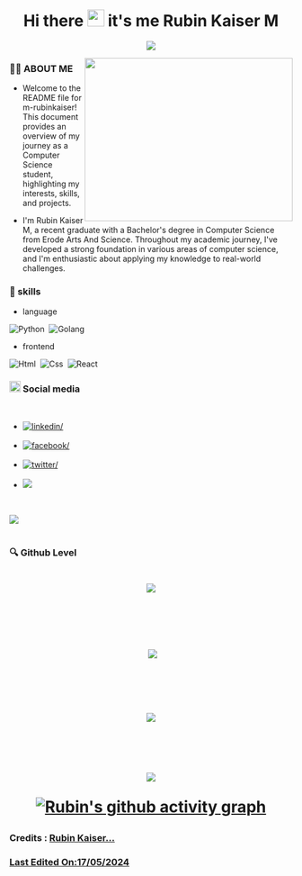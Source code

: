 <h1 align="center">
  <b>
    Hi there 
    <img height="30px" wight="30" 
      src="https://camo.githubusercontent.com/0c732027af8a28d138e3698181f7be7c9b97d443b4beb9c7ce8ec4cffc6b4767/68747470733a2f2f6d656469612e67697068792e636f6d2f6d656469612f6876524a434c467a6361737252346961377a2f67697068792e676966"> 
    it's me Rubin Kaiser M
  </b>
</h1>
<p align="center">
  <img src="https://readme-typing-svg.herokuapp.com?font=Fira+Code&size=25&duration=3000&pause=1000&background=88838200&center=true&random=false&width=435&lines=welcome+to+my+github+profile;computer+science+student" >
</p>
<img align="right" width="370" height="290" src="https://i.pinimg.com/originals/47/f0/34/47f0342cec72b800463bf003eac1257e.gif">

### 🧑🏻 ABOUT ME

- Welcome to the README file for m-rubinkaiser! This document provides an overview of my journey as a Computer Science student, highlighting my interests, skills, and projects.

- I'm Rubin Kaiser M, a recent graduate with a Bachelor's degree in Computer Science from Erode Arts And Science. Throughout my academic journey, I've developed a strong foundation in various areas of computer science, and I'm enthusiastic about applying my knowledge to real-world challenges.

<h3>🔬 skills</h3>

- language


![Python](https://img.shields.io/badge/Python%20-%2314354C.svg?style=for-the-badge&logo=python&logoColor=white)&nbsp;
    ![Golang](https://img.shields.io/badge/Golang%20-green.svg?style=for-the-badge&logo=go&logoColor=black)&nbsp;

- frontend
  
![Html](https://img.shields.io/badge/Html%20-red.svg?style=for-the-badge&logo=html5&logoColor=white)&nbsp;
    ![Css](https://img.shields.io/badge/Css%20-blue.svg?style=for-the-badge&logo=css3&logoColor=black)&nbsp;
        ![React](https://img.shields.io/badge/React%20-darkblue.svg?style=for-the-badge&logo=react&logoColor=black)&nbsp;
<br>

<h3><img style="height:20px;" src="https://cdn-icons-png.flaticon.com/512/4187/4187336.png"> Social media</h3>
<br>

<div >

<ul>

<li>
<a href="https://www.linkedin.com/in/rubinkaiser" target="_blank">
<img src="https://img.shields.io/badge/linkedin:  rubinkaiser-0077B5.svg?color=405DE6&style=for-the-badge&logo=linkedin&logoColor=white" alt=linkedin/>
</a>
</li>

<br>
<li>
<a href="https://facebook.com/m-rubinkaiser" target="_blank">
<img src="https://img.shields.io/badge/facebook:  rubinkaiser-0077B5.svg?color=darkblue&style=for-the-badge&logo=linkedin&logoColor=white" alt=facebook/>
</a>
</li>

<br>

<li>
<a href="https://twitter.com/m_rubinkaiser" target="_blank">
<img src="https://img.shields.io/badge/twitter:  rubinkaiser-%2300acee.svg?color=1DA1F2&style=for-the-badge&logo=twitter&logoColor=white" alt=twitter/>
</a>
</li>

<br>

<li>
<a href="mailto:m.rubinkaiser@gmail.com" target="_blank">
<img src="https://img.shields.io/badge/gmail:  rubinkaiser-%23EA4335.svg?style=for-the-badge&logo=gmail&logoColor=white" t=mail/>
</a>
</li>
	
</ul>
</div>

<br>


<img src="https://user-images.githubusercontent.com/73097560/115834477-dbab4500-a447-11eb-908a-139a6edaec5c.gif"><br><br>




<h3>🔍 Github Level</h3> 


<h1 align="center"<p><img align="center" src="https://github-readme-stats.vercel.app/api/top-langs/?username=m-rubinkaiser&theme=tokyonight" /></p><br>

<p>&nbsp;<img align="center" src="https://github-readme-stats.vercel.app/api?username=m-rubinkaiser&show_icons=true&theme=tokyonight" /></p><br>


<p><img align="center" src="https://github-readme-streak-stats.herokuapp.com/?user=m-rubinkaiser&theme=tokyonight"></p><br>

  <img src="https://user-images.githubusercontent.com/73097560/115834477-dbab4500-a447-11eb-908a-139a6edaec5c.gif"><br>

  [![Rubin's github activity graph](https://github-readme-activity-graph.vercel.app/graph?username=m-rubinkaiser&bg_color=000000&color=ffffff&line=51f565&point=ffffff&area=true&hide_border=true)](https://github.com/ashutosh00710/github-readme-activity-graph)
  
  <h3 align="left">Credits : <a href="https://github.com/m-rubinkaiser">Rubin Kaiser...</h3>
    <h3 align="left">Last Edited On:17/05/2024</h3>
    

